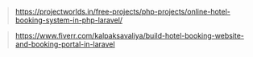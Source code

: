 

> https://projectworlds.in/free-projects/php-projects/online-hotel-booking-system-in-php-laravel/


> https://www.fiverr.com/kalpaksavaliya/build-hotel-booking-website-and-booking-portal-in-laravel



